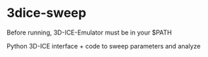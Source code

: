 # 3dice-sweep
Before running, 3D-ICE-Emulator must be in your $PATH

Python 3D-ICE interface + code to sweep parameters and analyze
